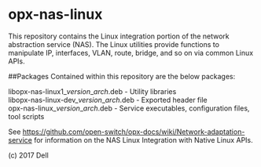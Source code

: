 # opx-nas-linux
This repository contains the Linux integration portion of the network abstraction service (NAS). The Linux utilities provide functions to
manipulate IP, interfaces, VLAN, route, bridge, and so on via common Linux APIs.

##Packages
Contained within this repository are the below packages:

libopx-nas-linux1\_*version*\_*arch*.deb       - Utility libraries  
libopx-nas-linux-dev\_*version*\_*arch*.deb    - Exported header file  
opx-nas-linux\_*version*\_*arch*.deb           - Service executables, configuration files, tool scripts 

See https://github.com/open-switch/opx-docs/wiki/Network-adaptation-service
for information on the NAS Linux Integration with Native Linux APIs.


(c) 2017 Dell
